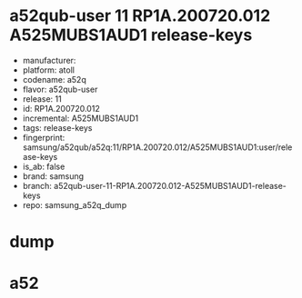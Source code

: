 # a52qub-user 11 RP1A.200720.012 A525MUBS1AUD1 release-keys
- manufacturer: 
- platform: atoll
- codename: a52q
- flavor: a52qub-user
- release: 11
- id: RP1A.200720.012
- incremental: A525MUBS1AUD1
- tags: release-keys
- fingerprint: samsung/a52qub/a52q:11/RP1A.200720.012/A525MUBS1AUD1:user/release-keys
- is_ab: false
- brand: samsung
- branch: a52qub-user-11-RP1A.200720.012-A525MUBS1AUD1-release-keys
- repo: samsung_a52q_dump
# dump
# a52
